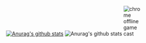 [![Anurag's github stats](https://github-readme-stats.vercel.app/api?username=thijsrijkers)](https://github.com/anuraghazra/github-readme-stats)
![Anurag's github stats](https://github-readme-stats.vercel.app/api?username=thijsrijkers&show_icons=true&theme=highcontrast)
<a>
<img src="https://media1.tenor.com/images/e2da6f3fee456a56a86e3c16ffa2032e/tenor.gif?itemid=17584522" alt="chrome offline game cast" style="max-width:10%;">
</a>
